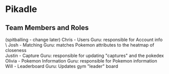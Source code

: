 # Pikadle

## Team Members and Roles
(spitballing - change later)
Chris - Users Guru: responsible for Account info \ 
Josh -   Matching Guru: matches Pokemon attributes to the heatmap of closeness \
Justin - Capture Guru: responsible for updating "captures" and the pokedex\
Olivia - Pokemon Information Guru: responsible for Pokemon information\
Will - Leaderboard Guru: Updates gym "leader" board
